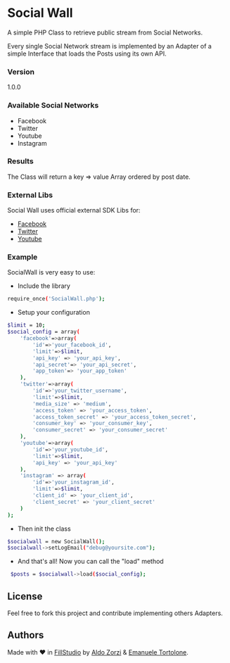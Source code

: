 # Social Wall
A simple PHP Class to retrieve public stream from Social Networks.

Every single Social Network stream is implemented by an Adapter of a simple Interface that loads the Posts using its own API.

### Version
1.0.0

### Available Social Networks
  - Facebook
  - Twitter
  - Youtube
  - Instagram

### Results
The Class will return a key => value Array ordered by post date.

### External Libs
Social Wall uses official external SDK Libs for:
  - [Facebook](https://github.com/facebook/facebook-php-sdk-v4)
  - [Twitter](https://twitteroauth.com/)
  - [Youtube](https://github.com/google/google-api-php-client)

### Example
SocialWall is very easy to use:

 * Include the library
```sh
require_once('SocialWall.php');
```

 * Setup your configuration
```sh
$limit = 10;
$social_config = array(
    'facebook'=>array(
		'id'=>'your_facebook_id',
        'limit'=>$limit,
        'api_key' => 'your_api_key',
        'api_secret'=> 'your_api_secret',
        'app_token'=> 'your_app_token'
    ),
    'twitter'=>array(
		'id'=>'your_twitter_username',
        'limit'=>$limit,
        'media_size' => 'medium',
        'access_token' => 'your_access_token',
        'access_token_secret' => 'your_access_token_secret',
        'consumer_key' => 'your_consumer_key',
        'consumer_secret' => 'your_consumer_secret'
    ),
    'youtube'=>array(
		'id'=>'your_youtube_id',
        'limit'=>$limit,
        'api_key' => 'your_api_key'
    ),
    'instagram' => array(
		'id'=>'your_instagram_id',
        'limit'=>$limit,
        'client_id' => 'your_client_id',
        'client_secret' => 'your_client_secret'
    )
);
```

 * Then init the class
```sh
$socialwall = new SocialWall();
$socialwall->setLogEmail("debug@yoursite.com");
```

 * And that's all! Now you can call the "load" method
```sh
 $posts = $socialwall->load($social_config);
```

## License
Feel free to fork this project and contribute implementing others Adapters.

## Authors
Made with ♥ in [FillStudio](http://www.fillstudio.com) by [Aldo Zorzi](https://github.com/aldozorzi) & [Emanuele Tortolone](https://github.com/emanueletortolone).
